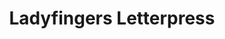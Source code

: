 ---
title: "Ladyfingers Letterpress"
url: /colorado-springs/ladyfingers-letterpress/
shop: Schreibwaren
---